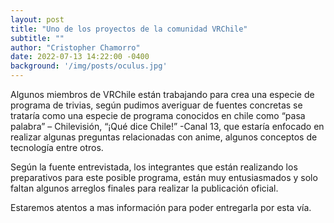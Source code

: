 ```yaml
---
layout: post
title: "Uno de los proyectos de la comunidad VRChile"
subtitle: ""
author: "Cristopher Chamorro"
date: 2022-07-13 14:22:00 -0400
background: '/img/posts/oculus.jpg'
---
```

Algunos miembros de VRChile están trabajando para crea una especie de programa de trivias, según pudimos averiguar de fuentes concretas se trataría como una especie de programa conocidos en chile como “pasa palabra” – Chilevisión, “¡Qué dice Chile!” -Canal 13, que estaría enfocado en realizar algunas preguntas relacionadas con anime, algunos conceptos de tecnología entre otros.

Según la fuente entrevistada, los integrantes que están realizando los preparativos para este posible programa, están muy entusiasmados y solo faltan algunos arreglos finales para realizar la publicación oficial.

Estaremos atentos a mas información para poder entregarla por esta vía.
